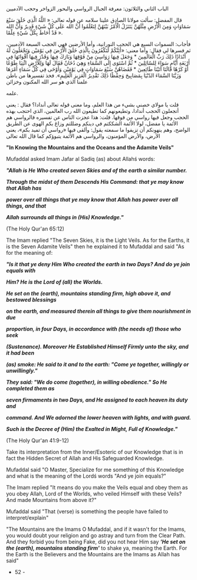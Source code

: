 الباب الثاني والثلاثون: معرفة الجبال الرواسي والبحور الزواخر وحجب الآدميين 

قال المفضل: سألت مولانا الصادق علينا سلامه عن قوله تعالى: « اللَّهُ الَّذِي خَلَقَ سَبْعَ سَمَاوَاتٍ وَمِنَ الْأَرْضِ مِثْلَهُنَّ يَتَنَزَلُ الْأَمْرُ بَيْنَهُنَّ لِتَعْلَمُوا أَنَّ الله عَلَى كُلِّ شَيْءٍ قَدِيرٌ وَأَنَّ الله قَدْ أَحَاطَ بِكُلِّ شَيْءٍ عِلْمًا ». 

فأجاب: السموات السبع هي الحجب النورانية، وأما الأرضين فهي الحجب السبعة الآدميين، ثم فسرها لي فقال: وأما معنى: «أَئِنَّكُمْ لَتَكْفُرُونَ بِالَّذِي خَلَقَ الْأَرْضَ فِي يَوْمَيْن وَتَجْعَلُونَ لَهُ أَنْدَادًا ذَلِكَ رَبِّ الْعَالَمِينَ * وَجَعَلَ فِيهَا رَوَاسِيَ مِنْ فَوْقِهَا وَبَارَكَ فِيهَا وَقَدْرَ فِيهَا أَقْوَاتَهَا فِي أَرْبَعَةِ أَيَّامٍ سَوَاءَ لِلسّائِلِينَ * ثُمَّ اسْتَوَى إِلَى السَّمَاءِ وَهِيَ دُخَانٌ فَقَالَ لَهَا وَلِلْأَرْضِ ائْتِيَا طَوْعًا أَوْ كَرْهًا قَالَتَا أَتَيْنَا طَائِعِينَ * فَقَضَاهُنَّ سَبْعَ سَمَاوَاتٍ فِي يَوْمَيْنِ وَأَوْحَى فِي كُلِّ سَمَاءٍ أَمْرَهَا وَزَيَّنَا السَّمَاءَ الدّنْيَا بِمَصَابِيحَ وَحِفْظًا ذَلِكَ تَقْدِيرُ الْعَزِيزِ الْعَلِيمِ». فخذ تفسيرها من باطن علمنا الذي هو سر الله المكنون وخزائن 

علمه. 

قلت يا مولاي خصني بشيء من هذا العلم، وما معنى قوله تعالى أندادا؟ فقال : يعني أتجعلون الحجب أندادا، وتطيعونهم كما تطيعون الله رب العالمين، الذي احتجب بهذه الحجب وجعل فيها رواسي من فوقها. قلت: هذا عجزت الناس عن تفسيره فالرواسي هم الأئمة يا مفضل، لولا الأئمة الشككتم في دينكم وضللتم وزاغ بكم الهوى عن الطريق الواضح، وهم ينهونكم أن تزيفوا ما سمعته يقول: وألقى فيها «رواسي أن تميد بكم»، يعني الأرض، والأرض المؤمنون، والرواسي هم الأئمة يتبوؤكم كما قال الله تعالى

**"In Knowing the Mountains and the Oceans and the Adamite Veils"**

Mufaddal asked Imam Jafar al Sadiq (as) about Allahś words:

_**"Allah is He Who created seven Skies and of the earth a similar number.**_

_**Through the midst of them Descends His Command: that ye may know that Allah has**_

_**power over all things that ye may know that Allah has power over all things, and that**_

_**Allah surrounds all things in (His) Knowledge."**_

(The Holy Qur'an 65:12)

The Imam replied "The Seven Skies, it is the Light Veils. As for the Earths, it is the Seven Adamite Veils" then he explained it to Mufaddal and said "As for the meaning of:

_**"Is it that ye deny Him Who created the earth in two Days? And do ye join equals with**_

_**Him? He is the Lord of (all) the Worlds.**_

_**He set on the (earth), mountains standing firm, high above it, and bestowed blessings**_

_**on the earth, and measured therein all things to give them nourishment in due**_

_**proportion, in four Days, in accordance with (the needs of) those who seek**_

_**(Sustenance). Moreover He Established Himself Firmly unto the sky, and it had been**_

_**(as) smoke: He said to it and to the earth: "Come ye together, willingly or unwillingly."**_

_**They said: "We do come (together), in willing obedience." So He completed them as**_

_**seven firmaments in two Days, and He assigned to each heaven its duty and**_

_**command. And We adorned the lower heaven with lights, and with guard.**_

_**Such is the Decree of (Him) the Exalted in Might, Full of Knowledge."**_

(The Holy Qur'an 41:9-12)

Take its interpretation from the Inner/Esoteric of our Knowledge that is in fact the Hidden Secret of Allah and His Safeguarded Knowledge.

Mufaddal said "O Master, Specialize for me something of this Knowledge and what is the meaning of the Lordś words "And ye join equals?"

The Imam replied "It means do you make the Veils equal and obey them as you obey Allah, Lord of the Worlds, who veiled Himself with these Veils? And made Mountains from above it?"

Mufaddal said "That (verse) is something the people have failed to interpret/explain"

"The Mountains are the Imams O Mufaddal, and if it wasn't for the Imams, you would doubt your religion and go astray and turn from the Clear Path. And they forbid you from being Fake, did you not hear Him say _**'He set on the (earth), mountains standing firm'**_ to shake ya, meaning the Earth. For the Earth is the Believers and the Mountains are the Imams as Allah has said"

- 52 -